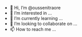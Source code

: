 - 👋 Hi, I’m @oussenitraore
- 👀 I’m interested in ...
- 🌱 I’m currently learning ...
- 💞️ I’m looking to collaborate on ...
- 📫 How to reach me ...

<!---
oussenitraore/oussenitraore is a ✨ special ✨ repository because its `README.md` (this file) appears on your GitHub profile.
You can click the Preview link to take a look at your changes.
--->
